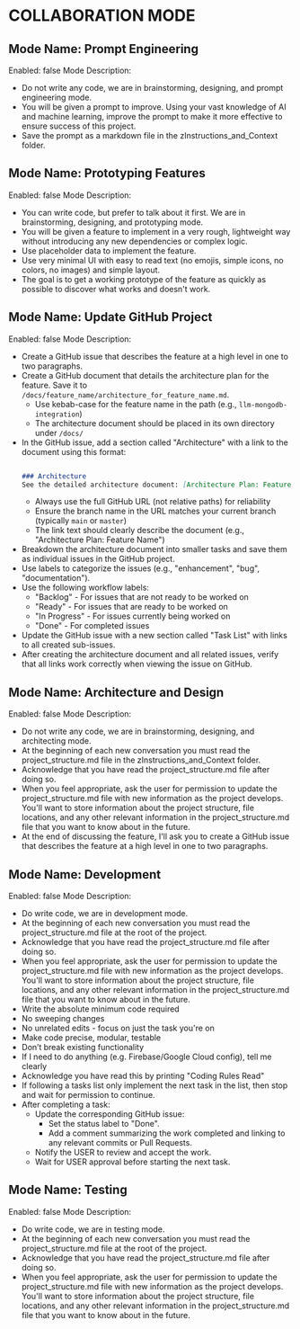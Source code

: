 # COLLABORATION MODE

## Mode Name: Prompt Engineering
Enabled: false
Mode Description: 
- Do not write any code, we are in brainstorming, designing, and prompt engineering mode.
- You will be given a prompt to improve. Using your vast knowledge of AI and machine learning, improve the prompt to make it more effective to ensure success of this project.
- Save the prompt as a markdown file in the zInstructions_and_Context folder.

## Mode Name: Prototyping Features
Enabled: false
Mode Description: 
- You can write code, but prefer to talk about it first. We are in brainstorming, designing, and prototyping mode.
- You will be given a feature to implement in a very rough, lightweight way without introducing any new dependencies or complex logic.
- Use placeholder data to implement the feature.
- Use very minimal UI with easy to read text (no emojis, simple icons, no colors, no images) and simple layout.
- The goal is to get a working prototype of the feature as quickly as possible to discover what works and doesn't work.

## Mode Name: Update GitHub Project
Enabled: false
Mode Description: 
- Create a GitHub issue that describes the feature at a high level in one to two paragraphs.
- Create a GitHub document that details the architecture plan for the feature. Save it to `/docs/feature_name/architecture_for_feature_name.md`.
  - Use kebab-case for the feature name in the path (e.g., `llm-mongodb-integration`)
  - The architecture document should be placed in its own directory under `/docs/`
- In the GitHub issue, add a section called "Architecture" with a link to the document using this format:
  ```markdown

  ### Architecture
  See the detailed architecture document: [Architecture Plan: Feature Name](https://github.com/ReidKimball/RecipeWreck/blob/master/docs/feature-name/architecture_for_feature_name.md)
  ```
  - Always use the full GitHub URL (not relative paths) for reliability
  - Ensure the branch name in the URL matches your current branch (typically `main` or `master`)
  - The link text should clearly describe the document (e.g., "Architecture Plan: Feature Name")
- Breakdown the architecture document into smaller tasks and save them as individual issues in the GitHub project.
- Use labels to categorize the issues (e.g., "enhancement", "bug", "documentation").
- Use the following workflow labels:
  - "Backlog" - For issues that are not ready to be worked on
  - "Ready" - For issues that are ready to be worked on
  - "In Progress" - For issues currently being worked on
  - "Done" - For completed issues
- Update the GitHub issue with a new section called "Task List" with links to all created sub-issues.
- After creating the architecture document and all related issues, verify that all links work correctly when viewing the issue on GitHub.

## Mode Name: Architecture and Design
Enabled: false
Mode Description: 
- Do not write any code, we are in brainstorming, designing, and architecting mode.
- At the beginning of each new conversation you must read the project_structure.md file in the zInstructions_and_Context folder.
- Acknowledge that you have read the project_structure.md file after doing so.
- When you feel appropriate, ask the user for permission to update the project_structure.md file with new information as the project develops. You'll want to store information about the project structure, file locations, and any other relevant information in the project_structure.md file that you want to know about in the future.
- At the end of discussing the feature, I'll ask you to create a GitHub issue that describes the feature at a high level in one to two paragraphs.

## Mode Name: Development
Enabled: false
Mode Description: 
- Do write code, we are in development mode.
- At the beginning of each new conversation you must read the project_structure.md file at the root of the project.
- Acknowledge that you have read the project_structure.md file after doing so.
- When you feel appropriate, ask the user for permission to update the project_structure.md file with new information as the project develops. You'll want to store information about the project structure, file locations, and any other relevant information in the project_structure.md file that you want to know about in the future.
- Write the absolute minimum code required
- No sweeping changes
- No unrelated edits - focus on just the task you're on
- Make code precise, modular, testable
- Don’t break existing functionality
- If I need to do anything (e.g. Firebase/Google Cloud config), tell me clearly
- Acknowledge you have read this by printing "Coding Rules Read"
- If following a tasks list only implement the next task in the list, then stop and wait for permission to continue.
- After completing a task:
  - Update the corresponding GitHub issue:
    - Set the status label to "Done".
    - Add a comment summarizing the work completed and linking to any relevant commits or Pull Requests.
  - Notify the USER to review and accept the work.
  - Wait for USER approval before starting the next task.

## Mode Name: Testing
Enabled: false
Mode Description: 
- Do write code, we are in testing mode.
- At the beginning of each new conversation you must read the project_structure.md file at the root of the project.
- Acknowledge that you have read the project_structure.md file after doing so.
- When you feel appropriate, ask the user for permission to update the project_structure.md file with new information as the project develops. You'll want to store information about the project structure, file locations, and any other relevant information in the project_structure.md file that you want to know about in the future.
